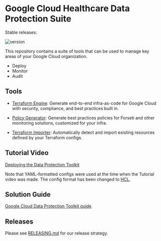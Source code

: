# Google Cloud Healthcare Data Protection Suite

Stable releases:

![version](https://img.shields.io/github/v/release/GoogleCloudPlatform/healthcare-data-protection-suite?color=green&label=Binaries&sort=semver)

This repository contains a suite of tools that can be used to manage key areas
of your Google Cloud organization.

- Deploy
- Monitor
- Audit

## Tools

- [Terraform Engine](./docs/tfengine): Generate end-to-end infra-as-code for
    Google Cloud with security, compliance, and best practices built in.

- [Policy Generator](./docs/policygen): Generate best practices policies for
    Forseti and other monitoring solutions, customized for your infra.

- [Terraform Importer](./docs/tfimport): Automatically detect and import
    existing resources defined by your Terraform configs.

## Tutorial Video

[Deploying the Data Protection Toolkit](https://www.youtube.com/watch?v=-wIutctaqr0)

Note that YAML-formatted configs were used at the time when the Tutorial video
was made. The config format has been changed to
[HCL](https://github.com/hashicorp/hcl).

## Solution Guide

[Google Cloud Data Protection Toolkit guide](https://cloud.google.com/solutions/data-protection-toolkit-guide)

## Releases

Please see [RELEASING.md](./RELEASING.md) for our release strategy.
